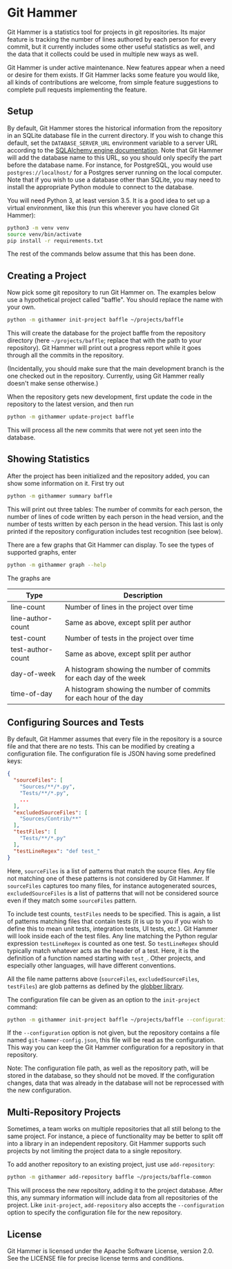 # Git Hammer

Git Hammer is a statistics tool for projects in git repositories.
Its major feature is tracking the number of lines authored by
each person for every commit, but it currently includes some
other useful statistics as well, and the data that it collects
could be used in multiple new ways as well.

Git Hammer is under active maintenance. New features appear when
a need or desire for them exists. If Git Hammer lacks some
feature you would like, all kinds of contributions are welcome,
from simple feature suggestions to complete pull requests
implementing the feature.

## Setup

By default, Git Hammer stores the historical information from
the repository in an SQLite database file in the current
directory. If you wish to change this default, set the
`DATABASE_SERVER_URL` environment variable to a server URL
according to the [SQLAlchemy engine documentation](https://docs.sqlalchemy.org/en/latest/core/engines.html).
Note that Git Hammer will add the database name to this URL,
so you should only specify the part before the database name.
For instance, for PostgreSQL, you would use `postgres://localhost/`
for a Postgres server running on the local computer. Note that
if you wish to use a database other than SQLite, you may need
to install the appropriate Python module to connect to the
database.

You will need Python 3, at least version 3.5. It is a good
idea to set up a virtual environment, like this (run this
wherever you have cloned Git Hammer):
```bash
python3 -m venv venv
source venv/bin/activate
pip install -r requirements.txt
```
The rest of the commands below assume that this has been done.

## Creating a Project

Now pick some git repository to run Git Hammer on. The examples
below use a hypothetical project called "baffle". You should
replace the name with your own.

```bash
python -m githammer init-project baffle ~/projects/baffle
```
This will create the database for the project baffle from the
repository directory (here `~/projects/baffle`; replace that
with the path to your repository). Git Hammer will print out
a progress report while it goes through all the commits in the
repository.

(Incidentally, you should make sure that the main development
branch is the one checked out in the repository. Currently,
using Git Hammer really doesn't make sense otherwise.)

When the repository gets new development, first update the
code in the repository to the latest version, and then run
```bash
python -m githammer update-project baffle
```
This will process all the new commits that were not yet seen
into the database.

## Showing Statistics

After the project has been initialized and the repository added,
you can show some information on it. First try out
```bash
python -m githammer summary baffle
```
This will print out three tables: The number of commits for
each person, the number of lines of code written by each
person in the head version, and the number of tests written
by each person in the head version. This last is only printed
if the repository configuration includes test recognition (see
below).

There are a few graphs that Git Hammer can display. To see the
types of supported graphs, enter
```bash
python -m githammer graph --help
```
The graphs are

Type | Description
-----|------------
line-count    | Number of lines in the project over time
line-author-count | Same as above, except split per author
test-count | Number of tests in the project over time
test-author-count | Same as above, except split per author
day-of-week | A histogram showing the number of commits for each day of the week
time-of-day | A histogram showing the number of commits for each hour of the day

## Configuring Sources and Tests

By default, Git Hammer assumes that every file in the repository
is a source file and that there are no tests. This can be
modified by creating a configuration file. The configuration
file is JSON having some predefined keys:
```json
{
  "sourceFiles": [
    "Sources/**/*.py",
    "Tests/**/*.py",
    ...
  ],
  "excludedSourceFiles": [
    "Sources/Contrib/**"
  ],
  "testFiles": [
    "Tests/**/*.py"
  ],
  "testLineRegex": "def test_"
}
```

Here, `sourceFiles` is a list of patterns that match the source
files. Any file not matching one of these patterns is not
considered by Git Hammer. If `sourceFiles` captures too many
files, for instance autogenerated sources, `excludedSourceFiles`
is a list of patterns that will not be considered source even
if they match some `sourceFiles` pattern.

To include test counts, `testFiles` needs to be specified. This
is again, a list of patterns matching files that contain tests
(it is up to you if you wish to define this to mean unit tests,
integration tests, UI tests, etc.). Git Hammer will look inside
each of the test files. Any line matching the Python regular
expression `testLineRegex` is counted as one test. So
`testLineRegex` should typically match whatever acts as the
header of a test. Here, it is the definition of a function
named starting with `test_`. Other projects, and especially
other languages, will have different conventions.

All the file name patterns above (`sourceFiles`,
`excludedSourceFiles`, `testFiles`) are glob patterns as
defined by the
[globber library](https://github.com/asharov/globber).

The configuration file can be given as an option to the
`init-project` command:
```bash
python -m githammer init-project baffle ~/projects/baffle --configuration ./baffle-config.json
```
If the `--configuration` option is not given, but the repository
contains a file named `git-hammer-config.json`, this file will
be read as the configuration. This way you can keep the Git
Hammer configuration for a repository in that repository.

Note: The configuration file path, as well as the repository
path, will be stored in the database, so they should not be
moved. If the configuration changes, data that was already
in the database will not be reprocessed with the new
configuration.

## Multi-Repository Projects

Sometimes, a team works on multiple repositories that all still
belong to the same project. For instance, a piece of functionality
may be better to split off into a library in an independent
repository. Git Hammer supports such projects by not limiting
the project data to a single repository.

To add another repository to an existing project, just use
`add-repository`:
```bash
python -m githammer add-repository baffle ~/projects/baffle-common
```
This will process the new repository, adding it to the project
database. After this, any summary information will include
data from all repositories of the project. Like `init-project`,
`add-repository` also accepts the `--configuration` option to
specify the configuration file for the new repository.

## License

Git Hammer is licensed under the Apache Software License,
version 2.0. See the LICENSE file for precise license terms
and conditions.
